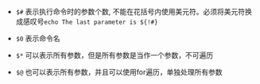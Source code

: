 
- `$#` 表示执行命令时的参数个数, 不能在花括号内使用美元符。必须将美元符换成感叹号`echo The last parameter is ${!#}`

- `$0` 表示命令名

- `$*` 可以表示所有参数，但是所有参数是当作一个参数，不可遍历

- `$@` 也可以表示所有参数，并且可以使用for遍历，单独处理所有参数
